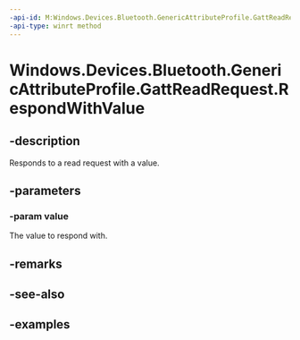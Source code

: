 ```yaml
---
-api-id: M:Windows.Devices.Bluetooth.GenericAttributeProfile.GattReadRequest.RespondWithValue(Windows.Storage.Streams.IBuffer)
-api-type: winrt method
---
```


<!-- Method syntax.
public void GattReadRequest.RespondWithValue(IBuffer value)
-->

# Windows.Devices.Bluetooth.GenericAttributeProfile.GattReadRequest.RespondWithValue

## -description
Responds to a read request with a value.

## -parameters

### -param value
The value to respond with.

## -remarks

## -see-also

## -examples

